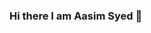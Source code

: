 ### Hi there I am Aasim Syed 👋

<!--
**aasimsyed97/aasimsyed97** is a ✨ _special_ ✨ repository because its `README.md` (this file) appears on your GitHub profile.

Here are some ideas to get you started:

- 🔭 I’m currently working on hidden gem.
- 🌱 I’m currently learning Java core conecepts.
- 👯 I’m looking to collaborate on  logo building.
- 🤔 I’m looking for help with ...
- 💬 Ask me about Javascript,HTML,CSS
- 📫 How to reach me: linkedin.com/in/aasim-syed-4066b4243 ,sayedaasim555@gmail.com
- 😄 Pronouns: he/him also you can refer me as dedicated.
- ⚡ Fun fact: I like to wake up early and take long walks. 
-->
